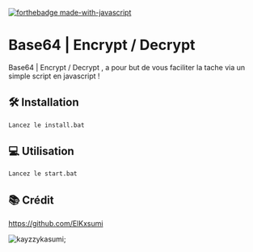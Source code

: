 [![forthebadge made-with-javascript](http://ForTheBadge.com/images/badges/made-with-javascript.svg)](///)


# Base64 | Encrypt / Decrypt

Base64 | Encrypt / Decrypt , a pour but de vous faciliter la tache via un simple script en javascript !

## 🛠 Installation

```txt
Lancez le install.bat
```
## 💻 Utilisation
```txt
Lancez le start.bat
```

## 📚 Crédit
https://github.com/ElKxsumi

![kayzzykasumi;](https://img.shields.io/badge/KayZzy-Kasumi;-ff69b4.svg)
